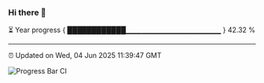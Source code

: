 ### Hi there 👋

⏳ Year progress { ████████████▁▁▁▁▁▁▁▁▁▁▁▁▁▁▁▁▁▁ } 42.32 %

---

⏰ Updated on Wed, 04 Jun 2025 11:39:47 GMT

![Progress Bar CI](https://github.com/IshwaranRudhara/GIT-ACTION/workflows/Progress%20Bar%20CI/badge.svg)

